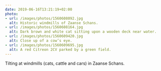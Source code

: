 ```yaml
---
date: 2019-06-16T13:21:19+02:00
photo:
- url: /images/photos/1560608092.jpg
  alt: Historic windmills of Zaanse Schans.
- url: /images/photos/1560608164.jpg
  alt: Dark brown and white cat sitting upon a wooden deck near water.
- url: /images/photos/1560609420.jpg
  alt: Close up of a cow’s eye.
- url: /images/photos/1560609695.jpg
  alt: A red Citreon 2CV parked by a green field.
---
```

Tilting at windmills (cats, cattle and cars) in Zaanse Schans.
